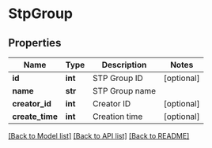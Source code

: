 # StpGroup

## Properties
Name | Type | Description | Notes
------------ | ------------- | ------------- | -------------
**id** | **int** | STP Group ID | [optional] 
**name** | **str** | STP Group name | 
**creator_id** | **int** | Creator ID | [optional] 
**create_time** | **int** | Creation time | [optional] 

[[Back to Model list]](../README.md#documentation-for-models) [[Back to API list]](../README.md#documentation-for-api-endpoints) [[Back to README]](../README.md)


